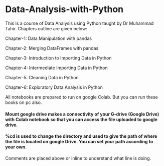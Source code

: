 # Data-Analysis-with-Python
This is a course of Data Analysis using Python taught by Dr Muhammad Tahir. Chapters outline are given below:

  Chapter-1: Data Manipulation with pandas 

  Chapter-2: Merging DataFrames with pandas 

  Chapter-3: Introduction to Importing Data in Python 

  Chapter-4: Intermediate Importing Data in Python 

  Chapter-5: Cleaning Data in Python 

  Chapter-6: Exploratory Data Analysis in Python

All notebooks are prepared to run on google Colab. But you can run these books on pc also.

#### Mount google drive makes a connectivity of your G-drive (Google Drive) with Colab notebook so that you can access the file uploaded to google drive.
#### %cd is used to change the directory and used to give the path of where the file is located on google Drive. You can set your path according to your own.

Comments are placed above or inline to understand what line is doing.  
